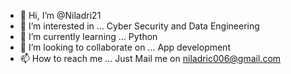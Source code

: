 - 👋 Hi, I’m @Niladri21
- 👀 I’m interested in ... Cyber Security and Data Engineering
- 🌱 I’m currently learning ... Python
- 💞️ I’m looking to collaborate on ... App development
- 📫 How to reach me ... Just Mail me on niladric006@gmail.com

<!---
Niladri21/Niladri21 is a ✨ special ✨ repository because its `README.md` (this file) appears on your GitHub profile.
You can click the Preview link to take a look at your changes.
--->
